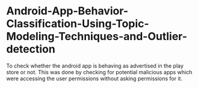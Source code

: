# Android-App-Behavior-Classification-Using-Topic-Modeling-Techniques-and-Outlier-detection
To check whether the android app is behaving as advertised in the play store or not. This was done by checking for potential malicious apps which were accessing the user permissions without asking permissions for it. 
